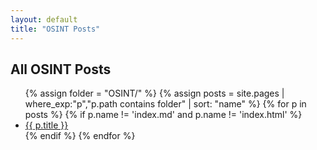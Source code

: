 ```yaml
---
layout: default
title: "OSINT Posts"
---
```


<h2>All OSINT Posts</h2>
<ul class="post-list">
  {% assign folder = "OSINT/" %}
  {% assign posts = site.pages 
     | where_exp:"p","p.path contains folder" 
     | sort: "name" %}
  {% for p in posts %}
    {% if p.name != 'index.md' and p.name != 'index.html' %}
      <li><a href="{{ p.url | relative_url }}">{{ p.title }}</a></li>
    {% endif %}
  {% endfor %}
</ul>
